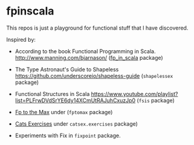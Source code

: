 fpinscala
=========

This repos is just a playground for functional stuff that I have discovered.

Inspired by:

* According to the book Functional Programming in Scala. http://www.manning.com/bjarnason/ ([fp_in_scala](/tree/master/fpinscala/src/main/scala/fp_in_scala) package)

* The Type Astronaut's Guide to Shapeless https://github.com/underscoreio/shapeless-guide (`shapelessex` package)

* Functional Structures in Scala
 https://www.youtube.com/playlist?list=PLFrwDVdSrYE6dy14XCmUtRAJuhCxuzJp0 (`fsis` package)
 
* [Fp to the Max](https://www.youtube.com/watch?v=sxudIMiOo68) under (`fptomax` package)

* [Cats Exercises](https://www.scala-exercises.org/cats) under `catsex.exercises` package)

* Experiments with Fix in `fixpoint` package.
